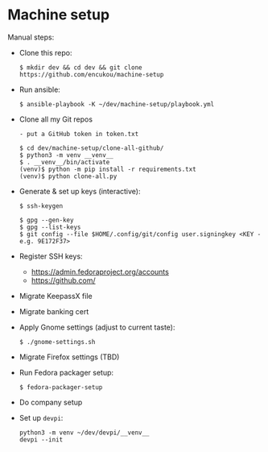 # Machine setup

Manual steps:

- Clone this repo:

      $ mkdir dev && cd dev && git clone https://github.com/encukou/machine-setup

- Run ansible:

      $ ansible-playbook -K ~/dev/machine-setup/playbook.yml

- Clone all my Git repos

      - put a GitHub token in token.txt

      $ cd dev/machine-setup/clone-all-github/
      $ python3 -m venv __venv__
      $ . __venv__/bin/activate
      (venv)$ python -m pip install -r requirements.txt
      (venv)$ python clone-all.py 

- Generate & set up keys (interactive):

      $ ssh-keygen

      $ gpg --gen-key
      $ gpg --list-keys
      $ git config --file $HOME/.config/git/config user.signingkey <KEY - e.g. 9E172F37>

- Register SSH keys:

    - https://admin.fedoraproject.org/accounts
    - https://github.com/

- Migrate KeepassX file
- Migrate banking cert
- Apply Gnome settings (adjust to current taste):

      $ ./gnome-settings.sh

- Migrate Firefox settings (TBD)

- Run Fedora packager setup:

      $ fedora-packager-setup

- Do company setup

- Set up `devpi`:

      python3 -m venv ~/dev/devpi/__venv__
      devpi --init
